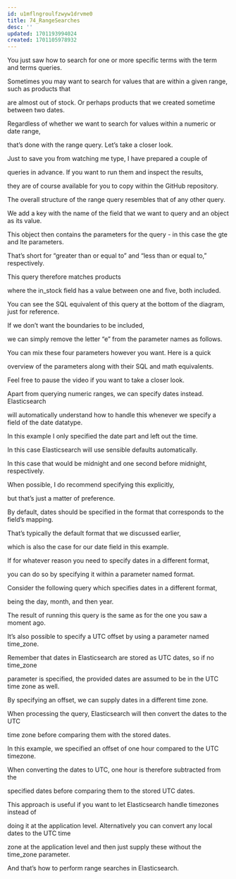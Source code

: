 ```yaml
---
id: u1mflngroulfzwyw1drvme0
title: 74_RangeSearches
desc: ''
updated: 1701193994024
created: 1701105978932
---
```

You just saw how to search for one or more specific terms with the term and terms queries.

Sometimes you may want to search for values that are within a given range, such as products that

are almost out of stock. Or perhaps products that we created sometime between two dates.

Regardless of whether we want to search for values within a numeric or date range,

that’s done with the range query. Let’s take a closer look.

Just to save you from watching me type, I have prepared a couple of

queries in advance. If you want to run them and inspect the results,

they are of course available for you to copy within the GitHub repository.

The overall structure of the range query resembles that of any other query.

We add a key with the name of the field that we want to query and an object as its value.

This object then contains the parameters for the query - in this case the gte and lte parameters.

That’s short for “greater than or equal to” and “less than or equal to,” respectively.

This query therefore matches products

where the in_stock field has a value between one and five, both included.

You can see the SQL equivalent of this query at the bottom of the diagram, just for reference.

If we don’t want the boundaries to be included,

we can simply remove the letter “e” from the parameter names as follows.

You can mix these four parameters however you want. Here is a quick

overview of the parameters along with their SQL and math equivalents.

Feel free to pause the video if you want to take a closer look.

Apart from querying numeric ranges, we can specify dates instead. Elasticsearch

will automatically understand how to handle this whenever we specify a field of the date datatype.

In this example I only specified the date part and left out the time.

In this case Elasticsearch will use sensible defaults automatically.

In this case that would be midnight and one second before midnight, respectively.

When possible, I do recommend specifying this explicitly,

but that’s just a matter of preference.

By default, dates should be specified in the format that corresponds to the field’s mapping.

That’s typically the default format that we discussed earlier,

which is also the case for our date field in this example.

If for whatever reason you need to specify dates in a different format,

you can do so by specifying it within a parameter named format.

Consider the following query which specifies dates in a different format,

being the day, month, and then year.

The result of running this query is the same as for the one you saw a moment ago.

It’s also possible to specify a UTC offset by using a parameter named time_zone.

Remember that dates in Elasticsearch are stored as UTC dates, so if no time_zone

parameter is specified, the provided dates are assumed to be in the UTC time zone as well.

By specifying an offset, we can supply dates in a different time zone.

When processing the query, Elasticsearch will then convert the dates to the UTC

time zone before comparing them with the stored dates.

In this example, we specified an offset of one hour compared to the UTC timezone.

When converting the dates to UTC, one hour is therefore subtracted from the

specified dates before comparing them to the stored UTC dates.

This approach is useful if you want to let Elasticsearch handle timezones instead of

doing it at the application level. Alternatively you can convert any local dates to the UTC time

zone at the application level and then just supply these without the time_zone parameter.

And that’s how to perform range searches in Elasticsearch.
